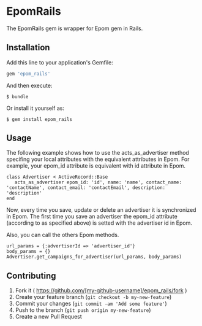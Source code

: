 # EpomRails

The EpomRails gem is wrapper for Epom gem in Rails.

## Installation

Add this line to your application's Gemfile:

```ruby
gem 'epom_rails'
```

And then execute:

    $ bundle

Or install it yourself as:

    $ gem install epom_rails

## Usage

The following example shows how to use the acts_as_advertiser method specifing your local attributes with the equivalent attributes in Epom. For example, your epom_id attribute is equivalent with id attribute in Epom.
 ```
class Advertiser < ActiveRecord::Base
	acts_as_advertiser epom_id: 'id', name: 'name', contact_name: 'contactName', contact_email: 'contactEmail', description: 'description'
end
```

Now, every time you save, update or delete an advertiser it is synchronized in Epom. The first time you save an advertiser the epom_id attribute (according to as specified above) is setted with the advertiser id in Epom.

Also, you can call the others Epom methods.
```
url_params = {:advertiserId => 'advertiser_id'}
body_params = {}
Advertiser.get_campaigns_for_advertiser(url_params, body_params)
```

## Contributing

1. Fork it ( https://github.com/[my-github-username]/epom_rails/fork )
2. Create your feature branch (`git checkout -b my-new-feature`)
3. Commit your changes (`git commit -am 'Add some feature'`)
4. Push to the branch (`git push origin my-new-feature`)
5. Create a new Pull Request
